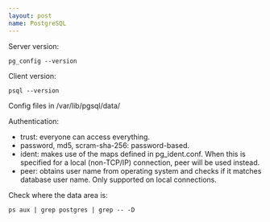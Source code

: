 ```yaml
---
layout: post
name: PostgreSQL
---
```


Server version:  
```
pg_config --version
```  
Client version:  
```
psql --version
```

Config files in /var/lib/pgsql/data/

Authentication:

- trust: everyone can access everything.
- password, md5, scram-sha-256: password-based.
- ident: makes use of the maps defined in pg\_ident.conf. When this is specified for a local (non-TCP/IP) connection, peer will be used instead.
- peer: obtains user name from operating system and checks if it matches database user name. Only supported on local connections.

Check where the data area is:  
```
ps aux | grep postgres | grep -- -D
```
